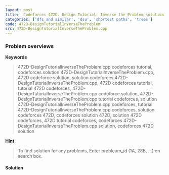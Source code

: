 ```yaml
---
layout: post
title:  Codeforces 472D. Design Tutorial: Inverse the Problem solution
categories: ['dfs and similar', 'dsu', 'shortest paths', 'trees']
code: 472D-DesignTutorialInverseTheProblem
src: 472D-DesignTutorialInverseTheProblem.cpp
---
```

### **Problem overviews**

**Keywords**
> 472D-DesignTutorialInverseTheProblem.cpp codeforces tutorial, codeforces solution 472D-DesignTutorialInverseTheProblem.cpp, 472D codeforce solution, solution codeforces 472D-DesignTutorialInverseTheProblem.cpp, 472D codeforces tutorial, tutorial 472D codeforces, 472D-DesignTutorialInverseTheProblem.cpp codeforce solution, 472D-DesignTutorialInverseTheProblem.cpp tutorial codeforces, solution 472D-DesignTutorialInverseTheProblem.cpp codeforces, tutorial 472D-DesignTutorialInverseTheProblem.cpp codeforces, solution codeforces 472D, codeforces solution 472D, solution 472D codeforces, 472D tutorial codeforces, codeforces 472D-DesignTutorialInverseTheProblem.cpp solution, codeforces 472D solution

**Hint**
> To find solution for any problems, Enter probleam_id (1A, 28B, ...) on search box. 

#### **Solution**



